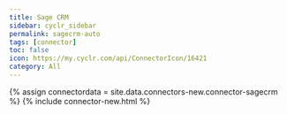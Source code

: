 ```yaml
---
title: Sage CRM
sidebar: cyclr_sidebar
permalink: sagecrm-auto
tags: [connector]
toc: false
icon: https://my.cyclr.com/api/ConnectorIcon/16421
category: All
---
```

{% assign connectordata = site.data.connectors-new.connector-sagecrm %}
{% include connector-new.html %}	
